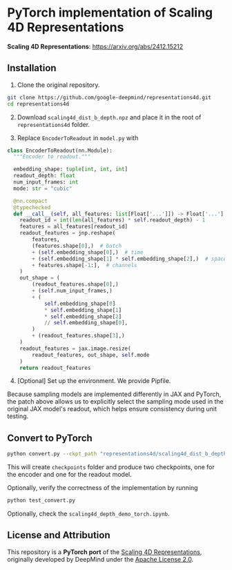# PyTorch implementation of Scaling 4D Representations

**Scaling 4D Representations**: https://arxiv.org/abs/2412.15212

## Installation

1. Clone the original repository.

```bash
git clone https://github.com/google-deepmind/representations4d.git
cd representations4d
```

2. Download `scaling4d_dist_b_depth.npz` and place it in the root of `representations4d` folder.

3. Replace `EncoderToReadout` in `model.py` with

```python
class EncoderToReadout(nn.Module):
  """Encoder to readout."""

  embedding_shape: tuple[int, int, int]
  readout_depth: float
  num_input_frames: int
  mode: str = "cubic"

  @nn.compact
  @typechecked
  def __call__(self, all_features: list[Float['...']]) -> Float['...']:
    readout_id = int(len(all_features) * self.readout_depth) - 1
    features = all_features[readout_id]
    readout_features = jnp.reshape(
        features,
        (features.shape[0],)  # batch
        + (self.embedding_shape[0],)  # time
        + (self.embedding_shape[1] * self.embedding_shape[2],)  # space
        + features.shape[-1:],  # channels
    )
    out_shape = (
        (readout_features.shape[0],)
        + (self.num_input_frames,)
        + (
            self.embedding_shape[0]
            * self.embedding_shape[1]
            * self.embedding_shape[2]
            // self.embedding_shape[0],
        )
        + (readout_features.shape[3],)
    )
    readout_features = jax.image.resize(
        readout_features, out_shape, self.mode
    )
    return readout_features

```

4. [Optional] Set up the environment. We provide Pipfile.

Because sampling models are implemented differently in JAX and PyTorch, the patch above allows us to explicitly select the sampling mode used in the original JAX model's readout, which helps ensure consistency during unit testing.

## Convert to PyTorch

```bash
python convert.py --ckpt_path "representations4d/scaling4d_dist_b_depth.npz" --out_dir checkpoints
```

This will create `checkpoints` folder and produce two checkpoints, one for the encoder and one for the readout model.

Optionally, verify the correctness of the implementation by running

```bash
python test_convert.py
```

Optionally, check the `scaling4d_depth_demo_torch.ipynb`.

## License and Attribution

This repository is a **PyTorch port** of the [Scaling 4D Representations](https://github.com/google-deepmind/representations4d), originally developed by DeepMind under the [Apache License 2.0](https://www.apache.org/licenses/LICENSE-2.0).
